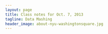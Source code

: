 ```yaml
---
layout: page
title: Class notes for Oct. 7, 2013
tagline: Data Mashing
header_image: about-nyu-washingtonsquare.jpg
---
```

